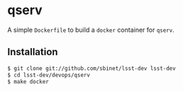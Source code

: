 qserv
=====

A simple `Dockerfile` to build a `docker` container for `qserv`.

## Installation

```sh
$ git clone git://github.com/sbinet/lsst-dev lsst-dev
$ cd lsst-dev/devops/qserv
$ make docker
```
